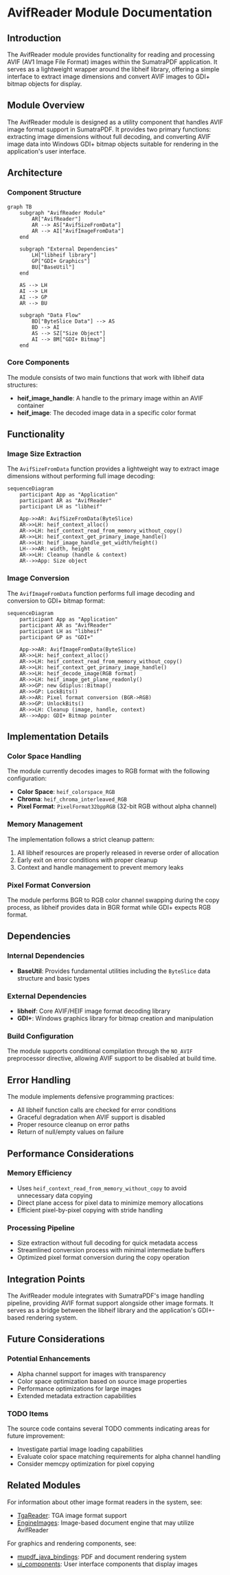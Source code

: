 # AvifReader Module Documentation

## Introduction

The AvifReader module provides functionality for reading and processing AVIF (AV1 Image File Format) images within the SumatraPDF application. It serves as a lightweight wrapper around the libheif library, offering a simple interface to extract image dimensions and convert AVIF images to GDI+ bitmap objects for display.

## Module Overview

The AvifReader module is designed as a utility component that handles AVIF image format support in SumatraPDF. It provides two primary functions: extracting image dimensions without full decoding, and converting AVIF image data into Windows GDI+ bitmap objects suitable for rendering in the application's user interface.

## Architecture

### Component Structure

```mermaid
graph TB
    subgraph "AvifReader Module"
        AR["AvifReader"]
        AR --> AS["AvifSizeFromData"]
        AR --> AI["AvifImageFromData"]
    end
    
    subgraph "External Dependencies"
        LH["libheif library"]
        GP["GDI+ Graphics"]
        BU["BaseUtil"]
    end
    
    AS --> LH
    AI --> LH
    AI --> GP
    AR --> BU
    
    subgraph "Data Flow"
        BD["ByteSlice Data"] --> AS
        BD --> AI
        AS --> SZ["Size Object"]
        AI --> BM["GDI+ Bitmap"]
    end
```

### Core Components

The module consists of two main functions that work with libheif data structures:

- **heif_image_handle**: A handle to the primary image within an AVIF container
- **heif_image**: The decoded image data in a specific color format

## Functionality

### Image Size Extraction

The `AvifSizeFromData` function provides a lightweight way to extract image dimensions without performing full image decoding:

```mermaid
sequenceDiagram
    participant App as "Application"
    participant AR as "AvifReader"
    participant LH as "libheif"
    
    App->>AR: AvifSizeFromData(ByteSlice)
    AR->>LH: heif_context_alloc()
    AR->>LH: heif_context_read_from_memory_without_copy()
    AR->>LH: heif_context_get_primary_image_handle()
    AR->>LH: heif_image_handle_get_width/height()
    LH-->>AR: width, height
    AR->>LH: Cleanup (handle & context)
    AR-->>App: Size object
```

### Image Conversion

The `AvifImageFromData` function performs full image decoding and conversion to GDI+ bitmap format:

```mermaid
sequenceDiagram
    participant App as "Application"
    participant AR as "AvifReader"
    participant LH as "libheif"
    participant GP as "GDI+"
    
    App->>AR: AvifImageFromData(ByteSlice)
    AR->>LH: heif_context_alloc()
    AR->>LH: heif_context_read_from_memory_without_copy()
    AR->>LH: heif_context_get_primary_image_handle()
    AR->>LH: heif_decode_image(RGB format)
    AR->>LH: heif_image_get_plane_readonly()
    AR->>GP: new Gdiplus::Bitmap()
    AR->>GP: LockBits()
    AR->>AR: Pixel format conversion (BGR->RGB)
    AR->>GP: UnlockBits()
    AR->>LH: Cleanup (image, handle, context)
    AR-->>App: GDI+ Bitmap pointer
```

## Implementation Details

### Color Space Handling

The module currently decodes images to RGB format with the following configuration:
- **Color Space**: `heif_colorspace_RGB`
- **Chroma**: `heif_chroma_interleaved_RGB`
- **Pixel Format**: `PixelFormat32bppRGB` (32-bit RGB without alpha channel)

### Memory Management

The implementation follows a strict cleanup pattern:
1. All libheif resources are properly released in reverse order of allocation
2. Early exit on error conditions with proper cleanup
3. Context and handle management to prevent memory leaks

### Pixel Format Conversion

The module performs BGR to RGB color channel swapping during the copy process, as libheif provides data in BGR format while GDI+ expects RGB format.

## Dependencies

### Internal Dependencies
- **BaseUtil**: Provides fundamental utilities including the `ByteSlice` data structure and basic types

### External Dependencies
- **libheif**: Core AVIF/HEIF image format decoding library
- **GDI+**: Windows graphics library for bitmap creation and manipulation

### Build Configuration
The module supports conditional compilation through the `NO_AVIF` preprocessor directive, allowing AVIF support to be disabled at build time.

## Error Handling

The module implements defensive programming practices:
- All libheif function calls are checked for error conditions
- Graceful degradation when AVIF support is disabled
- Proper resource cleanup on error paths
- Return of null/empty values on failure

## Performance Considerations

### Memory Efficiency
- Uses `heif_context_read_from_memory_without_copy` to avoid unnecessary data copying
- Direct plane access for pixel data to minimize memory allocations
- Efficient pixel-by-pixel copying with stride handling

### Processing Pipeline
- Size extraction without full decoding for quick metadata access
- Streamlined conversion process with minimal intermediate buffers
- Optimized pixel format conversion during the copy operation

## Integration Points

The AvifReader module integrates with SumatraPDF's image handling pipeline, providing AVIF format support alongside other image formats. It serves as a bridge between the libheif library and the application's GDI+-based rendering system.

## Future Considerations

### Potential Enhancements
- Alpha channel support for images with transparency
- Color space optimization based on source image properties
- Performance optimizations for large images
- Extended metadata extraction capabilities

### TODO Items
The source code contains several TODO comments indicating areas for future improvement:
- Investigate partial image loading capabilities
- Evaluate color space matching requirements for alpha channel handling
- Consider memcpy optimization for pixel copying

## Related Modules

For information about other image format readers in the system, see:
- [TgaReader](TgaReader.md): TGA image format support
- [EngineImages](EngineImages.md): Image-based document engine that may utilize AvifReader

For graphics and rendering components, see:
- [mupdf_java_bindings](mupdf_java_bindings.md): PDF and document rendering system
- [ui_components](ui_components.md): User interface components that display images